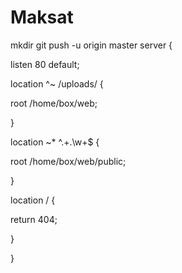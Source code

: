 # Maksat
mkdir
git push -u origin master
server {

listen 80 default;

location ^~ /uploads/ {

root /home/box/web;

}

location ~* ^.+\.\w+$ {

root /home/box/web/public;

}

location / {

return 404;

}

}
